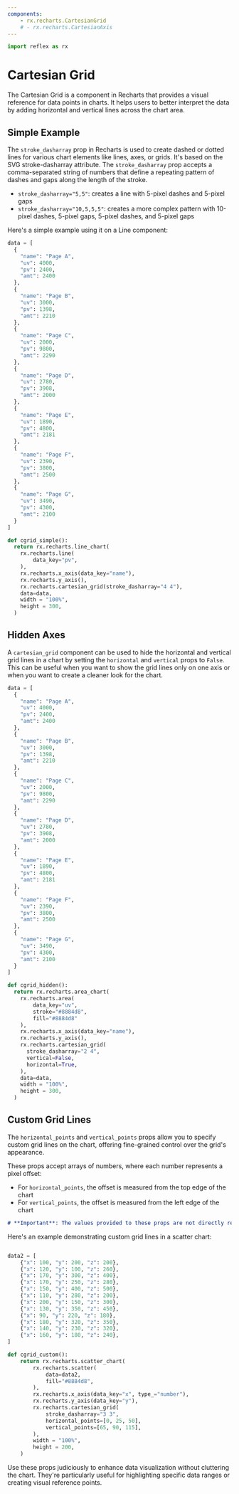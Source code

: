 ```yaml
---
components:
    - rx.recharts.CartesianGrid
    # - rx.recharts.CartesianAxis
---
```


```python exec
import reflex as rx
```

# Cartesian Grid

The Cartesian Grid is a component in Recharts that provides a visual reference for data points in charts. It helps users to better interpret the data by adding horizontal and vertical lines across the chart area.

## Simple Example

The `stroke_dasharray` prop in Recharts is used to create dashed or dotted lines for various chart elements like lines, axes, or grids. It's based on the SVG stroke-dasharray attribute. The `stroke_dasharray` prop accepts a comma-separated string of numbers that define a repeating pattern of dashes and gaps along the length of the stroke.

- `stroke_dasharray="5,5"`:  creates a line with 5-pixel dashes and 5-pixel gaps
- `stroke_dasharray="10,5,5,5"`:  creates a more complex pattern with 10-pixel dashes, 5-pixel gaps, 5-pixel dashes, and 5-pixel gaps

Here's a simple example using it on a Line component:

```python demo graphing
data = [
  {
    "name": "Page A",
    "uv": 4000,
    "pv": 2400,
    "amt": 2400
  },
  {
    "name": "Page B",
    "uv": 3000,
    "pv": 1398,
    "amt": 2210
  },
  {
    "name": "Page C",
    "uv": 2000,
    "pv": 9800,
    "amt": 2290
  },
  {
    "name": "Page D",
    "uv": 2780,
    "pv": 3908,
    "amt": 2000
  },
  {
    "name": "Page E",
    "uv": 1890,
    "pv": 4800,
    "amt": 2181
  },
  {
    "name": "Page F",
    "uv": 2390,
    "pv": 3800,
    "amt": 2500
  },
  {
    "name": "Page G",
    "uv": 3490,
    "pv": 4300,
    "amt": 2100
  }
]

def cgrid_simple():
  return rx.recharts.line_chart(
    rx.recharts.line(
        data_key="pv",
    ),
    rx.recharts.x_axis(data_key="name"),
    rx.recharts.y_axis(),
    rx.recharts.cartesian_grid(stroke_dasharray="4 4"),
    data=data,
    width = "100%",
    height = 300,
  )
```

## Hidden Axes

A `cartesian_grid` component can be used to hide the horizontal and vertical grid lines in a chart by setting the `horizontal` and `vertical` props to `False`. This can be useful when you want to show the grid lines only on one axis or when you want to create a cleaner look for the chart.

```python demo graphing
data = [
  {
    "name": "Page A",
    "uv": 4000,
    "pv": 2400,
    "amt": 2400
  },
  {
    "name": "Page B",
    "uv": 3000,
    "pv": 1398,
    "amt": 2210
  },
  {
    "name": "Page C",
    "uv": 2000,
    "pv": 9800,
    "amt": 2290
  },
  {
    "name": "Page D",
    "uv": 2780,
    "pv": 3908,
    "amt": 2000
  },
  {
    "name": "Page E",
    "uv": 1890,
    "pv": 4800,
    "amt": 2181
  },
  {
    "name": "Page F",
    "uv": 2390,
    "pv": 3800,
    "amt": 2500
  },
  {
    "name": "Page G",
    "uv": 3490,
    "pv": 4300,
    "amt": 2100
  }
]

def cgrid_hidden():
  return rx.recharts.area_chart(
    rx.recharts.area(
        data_key="uv",
        stroke="#8884d8",
        fill="#8884d8"
    ),
    rx.recharts.x_axis(data_key="name"),
    rx.recharts.y_axis(),
    rx.recharts.cartesian_grid(
      stroke_dasharray="2 4",
      vertical=False,
      horizontal=True,
    ),
    data=data,
    width = "100%",
    height = 300,
  )
```

## Custom Grid Lines

The `horizontal_points` and `vertical_points` props allow you to specify custom grid lines on the chart, offering fine-grained control over the grid's appearance.

These props accept arrays of numbers, where each number represents a pixel offset:
- For `horizontal_points`, the offset is measured from the top edge of the chart
- For `vertical_points`, the offset is measured from the left edge of the chart

```md alert info
# **Important**: The values provided to these props are not directly related to the axis values. They represent pixel offsets within the chart's rendering area.
```

Here's an example demonstrating custom grid lines in a scatter chart:

```python demo graphing

data2 = [
    {"x": 100, "y": 200, "z": 200},
    {"x": 120, "y": 100, "z": 260},
    {"x": 170, "y": 300, "z": 400},
    {"x": 170, "y": 250, "z": 280},
    {"x": 150, "y": 400, "z": 500},
    {"x": 110, "y": 280, "z": 200},
    {"x": 200, "y": 150, "z": 300},
    {"x": 130, "y": 350, "z": 450},
    {"x": 90, "y": 220, "z": 180},
    {"x": 180, "y": 320, "z": 350},
    {"x": 140, "y": 230, "z": 320},
    {"x": 160, "y": 180, "z": 240},
]

def cgrid_custom():
    return rx.recharts.scatter_chart(
        rx.recharts.scatter(
            data=data2,
            fill="#8884d8",
        ),
        rx.recharts.x_axis(data_key="x", type_="number"),
        rx.recharts.y_axis(data_key="y"),
        rx.recharts.cartesian_grid(
            stroke_dasharray="3 3",
            horizontal_points=[0, 25, 50],
            vertical_points=[65, 90, 115],
        ),
        width = "100%",
        height = 200,
    )
```

Use these props judiciously to enhance data visualization without cluttering the chart. They're particularly useful for highlighting specific data ranges or creating visual reference points.
